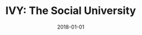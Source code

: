 ---
layout: site
title: "IVY: The Social University"
date: 2018-01-01
categories: [community]
version: 1.4.9
major: 1
minor: 4
patch: 9
slug: ivy
link: http://www.ivy.com/
permalink: /sites/:slug
---